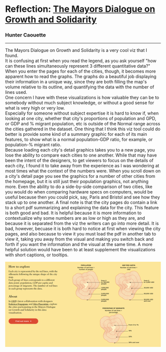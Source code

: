 # Reflection: [The Mayors Dialogue on Growth and Solidarity](https://mayorsdialoguedataviz.odi.org/)
### Hunter Caouette
---
The Mayors Dialogue on Growth and Solidarity is a very cool viz that I found.  
It is confusing at first when you read the legend, as you ask yourself "how can these lines simultaneously represent 3 different quantitative data?" When you enter the pages for each of the cities, though, it becomes more apparent how to read the graphs. The graphs do a beautiful job displaying their information in a unique way, since they are both filling the map's volume relative to its outline, and quantifying the data with the number of lines used.  
One concern I have with these visualizations is how valuable they can be to somebody without much subject knowledge, or without a good sense for what is very high or very low.  
Especially for someone without subject expertise it is hard to know if, when looking at one city, whether that city's proportions of population and GPD, or GDP and % migrant population, etc is outside of the Normal range across the cities gathered in the dataset. One thing that I think this viz tool could do better is provide some kind of a summary graphic for each of its main features, to show what is a normal population-GDP ratio, for example, or population-% migrant ratio.  
Because loading each city's detail graphics takes you to a new page, you lose the ability to compare each cities to one another. While that may have been the intent of the designers, to get viewers to focus on the details of each city, I found it to take away from the experience as I was wondering at most times what the context of the numbers were. When you scroll down on a city's detail page you see the graphics for a number of other cities from the homepage, but it is still just their population graphics, not anything more. Even the ability to do a side-by-side comparison of two cities, like you would do when comparing hardware specs on computers, would be useful because then you could pick, say, Paris and Bristol and see how they stack up to one another.
A final note is that the city pages do contain a link to a short pdf summarizing and explaining the data for the city. This feature is both good and bad. It is helpful because it is more information to contextualize why some numbers are as low or high as they are, and because it is separated from the viz the writers can go into more detail. It is bad, however, becuase it is both hard to notice at first when viewing the city pages, and also because to view it you must load the pdf in another tab to view it, taking you away from the visual and making you switch back and forth if you want the information and the visual at the same time. A more helpful solution would have been to at least supplement the visualizations with short captions, or tooltips.

![Mayors Dialogue Legend](mayors_dialogue_legend.png)
